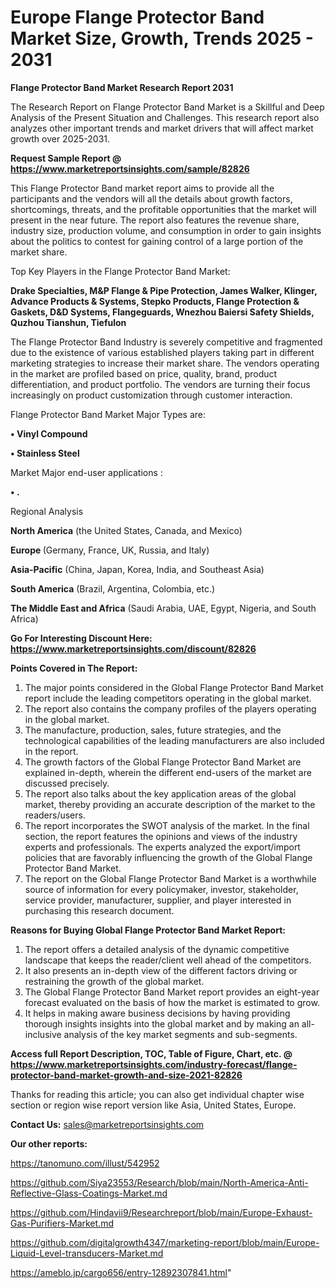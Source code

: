 # Europe Flange Protector Band Market Size, Growth, Trends 2025 - 2031

<strong>Flange Protector Band Market Research Report 2031</strong>

The Research Report on Flange Protector Band Market is a Skillful and Deep Analysis of the Present Situation and Challenges. This research report also analyzes other important trends and market drivers that will affect market growth over 2025-2031.

<strong>Request Sample Report @ <a href=https://www.marketreportsinsights.com/sample/82826>https://www.marketreportsinsights.com/sample/82826</a></strong>

This Flange Protector Band market report aims to provide all the participants and the vendors will all the details about growth factors, shortcomings, threats, and the profitable opportunities that the market will present in the near future. The report also features the revenue share, industry size, production volume, and consumption in order to gain insights about the politics to contest for gaining control of a large portion of the market share.

Top Key Players in the Flange Protector Band Market:

<strong>Drake Specialties, M&P Flange & Pipe Protection, James Walker, Klinger, Advance Products & Systems, Stepko Products, Flange Protection & Gaskets, D&D Systems, Flangeguards, Wnezhou Baiersi Safety Shields, Quzhou Tianshun, Tiefulon</strong>

The Flange Protector Band Industry is severely competitive and fragmented due to the existence of various established players taking part in different marketing strategies to increase their market share. The vendors operating in the market are profiled based on price, quality, brand, product differentiation, and product portfolio. The vendors are turning their focus increasingly on product customization through customer interaction.

Flange Protector Band Market Major Types are:

<strong>• Vinyl Compound

• Stainless Steel</strong>

Market Major end-user applications :

<strong>• .</strong>

Regional Analysis

</u><strong><b>North America</b></strong> (the United States, Canada, and Mexico)

<strong><b>Europe </b></strong>(Germany, France, UK, Russia, and Italy)

<strong><b>Asia-Pacific</b></strong> (China, Japan, Korea, India, and Southeast Asia)

<strong><b>South America</b></strong> (Brazil, Argentina, Colombia, etc.)

<strong><b>The Middle East and Africa</b></strong> (Saudi Arabia, UAE, Egypt, Nigeria, and South Africa)

<strong>Go For Interesting Discount Here: <a href=https://www.marketreportsinsights.com/discount/82826>https://www.marketreportsinsights.com/discount/82826</a></strong>

<strong>Points Covered in The Report:</strong>
<ol>
  <li>The major points considered in the Global Flange Protector Band Market report include the leading competitors operating in the global market.</li>
  <li>The report also contains the company profiles of the players operating in the global market.</li>
  <li>The manufacture, production, sales, future strategies, and the technological capabilities of the leading manufacturers are also included in the report.</li>
  <li>The growth factors of the Global Flange Protector Band Market are explained in-depth, wherein the different end-users of the market are discussed precisely.</li>
  <li>The report also talks about the key application areas of the global market, thereby providing an accurate description of the market to the readers/users.</li>
  <li>The report incorporates the SWOT analysis of the market. In the final section, the report features the opinions and views of the industry experts and professionals. The experts analyzed the export/import policies that are favorably influencing the growth of the Global Flange Protector Band Market.</li>
  <li>The report on the Global Flange Protector Band Market is a worthwhile source of information for every policymaker, investor, stakeholder, service provider, manufacturer, supplier, and player interested in purchasing this research document.</li>
</ol>
<strong>Reasons for Buying Global Flange Protector Band Market Report:</strong>

<ol>
  <li>The report offers a detailed analysis of the dynamic competitive landscape that keeps the reader/client well ahead of the competitors.</li>
  <li>It also presents an in-depth view of the different factors driving or restraining the growth of the global market.</li>
  <li>The Global Flange Protector Band Market report provides an eight-year forecast evaluated on the basis of how the market is estimated to grow.</li>
  <li>It helps in making aware business decisions by having providing thorough insights insights into the global market and by making an all-inclusive analysis of the key market segments and sub-segments.</li>
</ol>
<strong>Access full Report Description, TOC, Table of Figure, Chart, etc. @ <a href=https://www.marketreportsinsights.com/industry-forecast/flange-protector-band-market-growth-and-size-2021-82826>https://www.marketreportsinsights.com/industry-forecast/flange-protector-band-market-growth-and-size-2021-82826</a></strong>


Thanks for reading this article; you can also get individual chapter wise section or region wise report version like Asia, United States, Europe.

<strong>Contact Us:</strong>
sales@marketreportsinsights.com

<strong>Our other reports:</strong>

<a href=https://tanomuno.com/illust/542952>https://tanomuno.com/illust/542952</a>

<a href=https://github.com/Siya23553/Research/blob/main/North-America-Anti-Reflective-Glass-Coatings-Market.md>https://github.com/Siya23553/Research/blob/main/North-America-Anti-Reflective-Glass-Coatings-Market.md</a>

<a href=https://github.com/Hindavii9/Researchreport/blob/main/Europe-Exhaust-Gas-Purifiers-Market.md>https://github.com/Hindavii9/Researchreport/blob/main/Europe-Exhaust-Gas-Purifiers-Market.md</a>

<a href=https://github.com/digitalgrowth4347/marketing-report/blob/main/Europe-Liquid-Level-transducers-Market.md>https://github.com/digitalgrowth4347/marketing-report/blob/main/Europe-Liquid-Level-transducers-Market.md</a>

<a href=https://ameblo.jp/cargo656/entry-12892307841.html>https://ameblo.jp/cargo656/entry-12892307841.html</a>"
